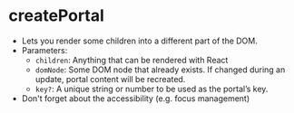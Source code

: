 # createPortal

- Lets you render some children into a different part of the DOM.
- Parameters:
  - `children`: Anything that can be rendered with React
  - `domNode`: Some DOM node that already exists. If changed during an update, portal content will be recreated.
  - `key?`: A unique string or number to be used as the portal’s key.
- Don't forget about the accessibility (e.g. focus management)
